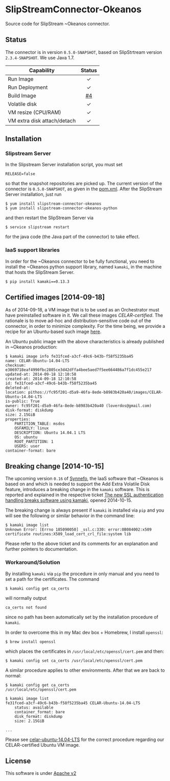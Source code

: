 # SlipStreamConnector-Okeanos

Source code for SlipStream ~Okeanos connector.

## Status

The connector is in version `0.5.0-SNAPSHOT`, based on SlipStrtream version `2.3.4-SNAPSHOT`. We use Java 1.7.

| Capability            | Status |
|-----------------------| :----: |
| Run Image             |   ✓   |
| Run Deployment        |   ✓   |   
| Build Image           |   [#4](https://github.com/CELAR/SlipStreamConnector-Okeanos/issues/4)   |
| Volatile disk         |   ✓   |
| VM resize (CPU/RAM) | ✓ |
| VM extra disk attach/detach | ✓ |


## Installation

### Slipstream Server
In the Slipstream Server installation script, you must set

```
RELEASE=false
```

so that the snapshot repositories are picked up. The current version of the connector is `0.5.0-SNAPSHOT`, as given in
the [pom.xml](pom.xml). After the SlipStream Server installation, just run

```
$ yum install slipstream-connector-okeanos
$ yum install slipstream-connector-okeanos-python
```

and then restart the SlipStream Server via

```
$ service slipstream restart
```

for the java code (the Java part of the connector) to take effect.

### IaaS support libraries
In order for the ~Okeanos connector to be fully functional, you need to install the ~Okeanos python support library, named `kamaki`, in the machine that hosts the SlipStream Server.

	$ pip install kamaki==0.13.3


## Certified images [2014-09-18]
As of 2014-09-18, a VM image that is to be used as an Orchestrator must have preinstalled software in it. We call these images *CELAR-certified*. The rationale is to move ad-hoc and distribution-sensitive code out of the connector, in order to minimize complexity. For the time being, we provide a recipe for an Ubuntu-based such image [here](vmrecipes/celar-ubuntu-14.04-LTS.md).

An Ubuntu public image with the above characteristics is already published in ~Okeanos production:

```
$ kamaki image info fe31fced-a3cf-49c6-b43b-f58f5235ba45
name: CELAR-Ubuntu-14.04-LTS
checksum: e3069718eaf4990fbc2805ce3d42dffa4bee5aed7f5ee664486a7f1dc455e217
updated-at: 2014-09-18 12:10:58
created-at: 2014-09-18 12:10:58
id: fe31fced-a3cf-49c6-b43b-f58f5235ba45
deleted-at: 
location: pithos://fc95f201-d5a9-46fa-8ede-b8983b420a40/images/CELAR-Ubuntu-14.04-LTS
is-public: True
owner: fc95f201-d5a9-46fa-8ede-b8983b420a40 (loverdos@gmail.com)
disk-format: diskdump
size: 2.15GiB
properties:
    PARTITION_TABLE: msdos
    OSFAMILY: linux
    DESCRIPTION: Ubuntu 14.04.1 LTS
    OS: ubuntu
    ROOT_PARTITION: 1
    USERS: user
container-format: bare
```


## Breaking change [2014-10-15]
The upcoming version `0.16` of [Synnefo](https://www.synnefo.org), the IaaS software that ~Okeanos is based on and which is needed to support the Add Extra Volatile Disk feature, introduces a breaking change in the `kamaki` software. This is reported and explained in the respective ticket [The new SSL authentication handling breaks software using kamaki](https://github.com/grnet/kamaki/issues/72), opened 2014-10-15. 

The breaking change is always present if `kamaki` is installed via `pip` and you will see the following or similar behavior in the command line:

```
$ kamaki image list
Unknown Error: [Errno 185090050] _ssl.c:330: error:0B084002:x509 certificate routines:X509_load_cert_crl_file:system lib
```

Please refer to the above ticket and its comments for an explanation and further pointers to documentation.

### Workaround/Solution
By installing `kamaki` via `pip` the procedure in only manual and you need to set a path for the certificates. The command

```
$ kamaki config get ca_certs
```

will normally output

```
ca_certs not found
```

since no path has been automatically set by the installation procedure of `kamaki`.

In order to overcome this in my Mac dev box + Homebrew, I install `openssl`:

```
$ brew install openssl
```

which places the certificates in `/usr/local/etc/openssl/cert.pem` and then:

```
$ kamaki config set ca_certs /usr/local/etc/openssl/cert.pem
```


A similar procedure applies to other environments. After that we are back to normal:

```
$ kamaki config get ca_certs
/usr/local/etc/openssl/cert.pem

$ kamaki image list
fe31fced-a3cf-49c6-b43b-f58f5235ba45 CELAR-Ubuntu-14.04-LTS
    status: available
    container_format: bare
    disk_format: diskdump
    size: 2.15GiB
    
...
```

Please see [celar-ubuntu-14.04-LTS](vmrecipes/celar-ubuntu-14.04-LTS.md) for the correct procedure regarding our CELAR-certified Ubuntu VM image.

## License
This software is under [Apache v2](LICENSE.txt)
